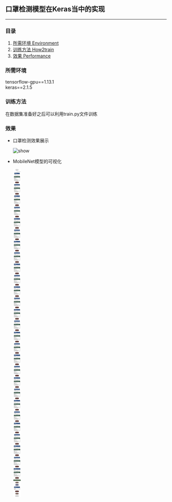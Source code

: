 ## 口罩检测模型在Keras当中的实现
---

### 目录
1. [所需环境 Environment](#所需环境)
3. [训练方法 How2train](#训练方法)
4. [效果 Performance](#效果)

### 所需环境
tensorflow-gpu==1.13.1  
keras==2.1.5  

### 训练方法
在数据集准备好之后可以利用train.py文件训练 

### 效果

+ 口罩检测效果展示

  ![show](./imgs/口罩检测演示_2.gif)

+ MobileNet模型的可视化

  ![MobileNet](./imgs/mobile.png)